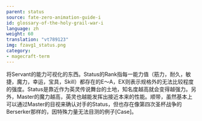 ```yaml
---
parent: status
source: fate-zero-animation-guide-i
id: glossary-of-the-holy-grail-war-i
language: zh
weight: 60
translation: "vt789123"
img: fzavg1_status.png
category:
- magecraft-term
---
```


将Servant的能力可视化的东西。Status的Rank指每一能力值（筋力，耐久，敏捷，魔力，幸运，宝具，Skill）都存在的E～A，EX则表示规格外的无法比较程度的强度。Status是靠近作为英灵传说舞台的土地，知名度越高就会变得越强力。另外，Master的魔力越高，英灵也越能发挥出接近本来的性能。顺带，虽然基本上可以通过Master的目视来确认对手的Status，但也存在像第四次圣杯战争的Berserker那样的，因特殊力量无法目测的例子[Case]。

